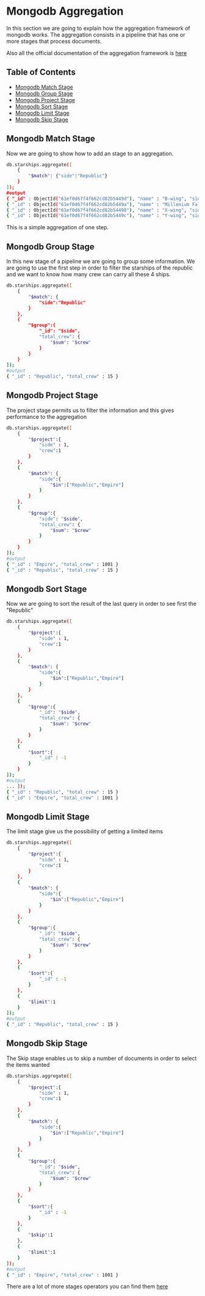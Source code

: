 # Mongodb Aggregation
In this section we are going to explain how the aggregation framework of mongodb works. The aggregation consists in a pipeline that has one or more stages that process documents.

Also all the official documentation of the aggregation framework is [here](https://docs.mongodb.com/manual/meta/aggregation-quick-reference/)

## Table of Contents
* [Mongodb Match Stage](#mongodb_match_stage)
* [Mongodb Group Stage](#mongodb_group_stage)
* [Mongodb Project Stage](#mongodb_project_stage)
* [Mongodb Sort Stage](#mongodb_sort_stage)
* [Mongodb Limit Stage](#mongodb_limit_stage)
* [Mongodb Skip Stage](#mongodb_skip_stage)

## Mongodb Match Stage
Now we are going to show how to add an stage to an aggregation.

```sh
db.starships.aggregate([
	{
		"$match": {"side":"Republic"}
	}
]);
#output
{ "_id" : ObjectId("61ef0d67f4f662cd82b5449d"), "name" : "B-wing", "side" : "Republic", "size" : { "width" : 2.9, "height" : 7.3, "length" : 16.9, "weight" : 20000 }, "weapons" : [ "laser", "bombs" ], "crew" : 2 }
{ "_id" : ObjectId("61ef0d67f4f662cd82b5449a"), "name" : "Millenium Falcon", "side" : "Republic", "size" : { "width" : 34, "height" : 7.8, "length" : 34.75, "weight" : 100000 }, "weapons" : [ "laser" ], "crew" : 10 }
{ "_id" : ObjectId("61ef0d67f4f662cd82b54498"), "name" : "X-wing", "side" : "Republic", "size" : { "width" : 11.7, "height" : 2.4, "length" : 13.4, "weight" : 10000 }, "weapons" : [ "laser", "missiles" ], "crew" : 1 }
{ "_id" : ObjectId("61ef0d67f4f662cd82b5449c"), "name" : "Y-wing", "side" : "Republic", "size" : { "width" : 8.54, "height" : 2.44, "length" : 20.03, "weight" : 20000 }, "weapons" : [ "missiles" ], "crew" : 2 }
```

This is a simple aggregation of one step.


## Mongodb Group Stage
In this new stage of a pipeline we are going to group some information. We are going to use the first step in order to filter the starships of the republic and we want to know how many crew can carry all these 4 ships.

```sh
db.starships.aggregate([
	{
		"$match": {
			"side":"Republic"
		}
	},
	{
		"$group":{
			"_id": "$side",
		  	"total_crew": {
		    	"$sum": "$crew"
		  	}
		}
	}
]);
#output
{ "_id" : "Republic", "total_crew" : 15 }
```

## Mongodb Project Stage
The project stage permits us to filter the information and this gives performance to the aggregation

```sh
db.starships.aggregate([
	{
		"$project":{
			"side" : 1,
			"crew":1
		}
	},
	{
		"$match": {
			"side":{
				"$in":["Republic","Empire"]
			}
		}
	},
	{
		"$group":{
			"side": "$side",
		  	"total_crew": {
		    	"$sum": "$crew"
		  	}
		}
	}
]);
#output
{ "_id" : "Empire", "total_crew" : 1001 }
{ "_id" : "Republic", "total_crew" : 15 }
```

## Mongodb Sort Stage
Now we are going to sort the result of the last query in order to see first the "Republic"

```sh
db.starships.aggregate([
	{
		"$project":{
			"side" : 1,
			"crew":1
		}
	},
	{
		"$match": {
			"side":{
				"$in":["Republic","Empire"]
			}
		}
	},
	{
		"$group":{
			"_id": "$side",
		  	"total_crew": {
		    	"$sum": "$crew"
		  	}
		}
	},
	{
		"$sort":{
			"_id" : -1
		}
	}
]);
#output
... ]);
{ "_id" : "Republic", "total_crew" : 15 }
{ "_id" : "Empire", "total_crew" : 1001 }
```

## Mongodb Limit Stage
The limit stage give us the possibility of getting a limited items

```sh
db.starships.aggregate([
	{
		"$project":{
			"side" : 1,
			"crew":1
		}
	},
	{
		"$match": {
			"side":{
				"$in":["Republic","Empire"]
			}
		}
	},
	{
		"$group":{
			"_id": "$side",
		  	"total_crew": {
		    	"$sum": "$crew"
		  	}
		}
	},
	{
		"$sort":{
			"_id" : -1
		}
	},
	{
		"$limit":1
	}
]);
#output
{ "_id" : "Republic", "total_crew" : 15 }
```

## Mongodb Skip Stage
The Skip stage enables us to skip a number of documents in order to select the items wanted

```sh
db.starships.aggregate([
	{
		"$project":{
			"side" : 1,
			"crew":1
		}
	},
	{
		"$match": {
			"side":{
				"$in":["Republic","Empire"]
			}
		}
	},
	{
		"$group":{
			"_id": "$side",
		  	"total_crew": {
		    	"$sum": "$crew"
		  	}
		}
	},
	{
		"$sort":{
			"_id" : -1
		}
	},
	{
		"$skip":1
	},	
	{
		"$limit":1
	}
]);
#output
{ "_id" : "Empire", "total_crew" : 1001 }
```

There are a lot of more stages operators you can find them [here](https://docs.mongodb.com/manual/reference/operator/aggregation-pipeline/#std-label-aggregation-pipeline-operator-reference)
